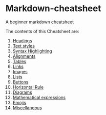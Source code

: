 # Markdown-cheatsheet

A beginner markdown cheatsheet

The contents of this Cheatsheet are:

1. [Headings](https://github.com/shubanms/markdown-cheatsheet/blob/main/cheat%20sheet/heading.MARKDOWN)
2. [Text styles](https://github.com/shubanms/markdown-cheatsheet/blob/main/cheat%20sheet/textstyles.MARKDOWN)
3. [Syntax Highlighting]()
4. [Alignments]()
5. [Tables]()
6. [Links]()
7. [Images]()
8. [Lists]()
9. [Buttons]()
10. [Horizontal Rule]()
11. [Diagrams]()
12. [Mathematical expressions]()
13. [Emojis]()
14. [Miscellaneous]()
